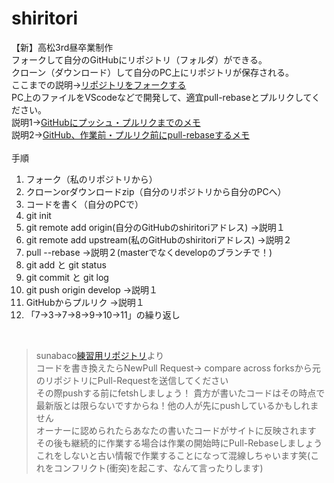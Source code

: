 # shiritori
【新】高松3rd昼卒業制作<br>
フォークして自分のGitHubにリポジトリ（フォルダ）ができる。<br>
クローン（ダウンロード）して自分のPC上にリポジトリが保存される。<br>
ここまでの説明→[リポジトリをフォークする](https://help.github.com/ja/github/getting-started-with-github/fork-a-repo?fbclid=IwAR2GgI0EvMoIv8HwUxghpgOoH89Bv0jrYCjalzcTgzhXiK_litM9H6PDwMU)<br>
PC上のファイルをVScodeなどで開発して、適宜pull-rebaseとプルリクしてください。<br>
説明1→[GitHubにプッシュ・プルリクまでのメモ](https://qiita.com/414_cherry/items/c6803b44930965ff7398)<br>
説明2→[GitHub、作業前・プルリク前にpull-rebaseするメモ](https://qiita.com/414_cherry/items/71527f424340b27894e8)<br>
<br>手順<br>

1. フォーク（私のリポジトリから）<br>
2. クローンorダウンロードzip（自分のリポジトリから自分のPCへ）<br>
3. コードを書く（自分のPCで）<br>
4. git init<br>
5. git remote add origin(自分のGitHubのshiritoriアドレス) →説明１<br>
6. git remote add upstream(私のGitHubのshiritoriアドレス) →説明２<br>
7. pull --rebase →説明２(masterでなくdevelopのブランチで！)<br>
8. git add と git status<br>
9. git commit と git log<br>
10. git push origin develop →説明１<br>
11. GitHubからプルリク →説明１<br>
12. 「7→3→7→8→9→10→11」の繰り返し<br>

<br>

>sunabaco[練習用リポジトリ](https://github.com/shataku/gourmet)より<br>
>コードを書き換えたらNewPull Request→ compare across forksから元のリポジトリにPull-Requestを送信してください<br>
>その際pushする前にfetshしましょう！ 貴方が書いたコードはその時点で最新版とは限らないですからね！他の人が先にpushしているかもしれません<br>
>オーナーに認められたらあなたの書いたコードがサイトに反映されます<br>
>その後も継続的に作業する場合は作業の開始時にPull-Rebaseしましょう これをしないと古い情報で作業することになって混線しちゃいます笑(これをコンフリクト(衝突)を起こす、なんて言ったりします)
